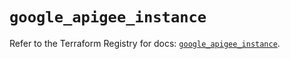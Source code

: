 # `google_apigee_instance`

Refer to the Terraform Registry for docs: [`google_apigee_instance`](https://registry.terraform.io/providers/hashicorp/google/6.21.0/docs/resources/apigee_instance).
